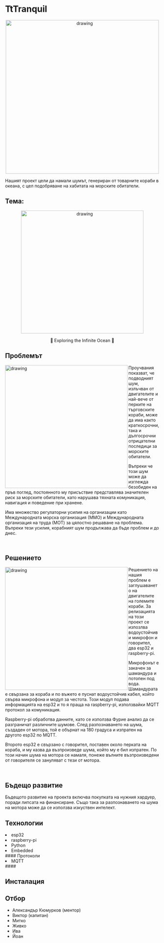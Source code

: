 # TtTranquil
<div align="center">
  <img src="https://github.com/JivkoNushev/TtT-HackTUES-10/assets/54147006/bfe486a6-8504-4b99-9776-bdf6c2c95fa3" alt="drawing" style="width:500px;"/>
</div>
<p>
    Нашият проект цели да намали шумът, генериран от товарните кораби в океана, с цел подобряване на хабитата на морските обитатели.
</p>
  
## Тема: 
<div align="center">
  <img src="https://github.com/JivkoNushev/TtT-HackTUES-10/assets/54147006/62c3eaf8-657d-4cae-8908-2faf422574e2" alt="drawing" style="width:400px;"/>
  <p>🌊 Exploring the Infinite Ocean 🌊</p>
</div>

## Проблемът

<div>
  <img align="left" src="https://github.com/JivkoNushev/TtT-HackTUES-10/assets/54147006/5bc11aa0-baa6-4149-9547-f767928adf62" alt="drawing" style="width:400px;"/>

  <p> Проучвания показват, че подводният шум, излъчван от двигателите и най-вече от перките на търговските кораби, може да има както краткосрочни, така и дългосрочни отрицателни последици за морските обитатели. </p>
  <p> Въпреки че този шум може да изглежда безобиден на пръв поглед, постоянното му присъствие представлява значителен риск за морските обитатели, като нарушава тяхната комуникация, навигация и поведение при хранене. </p>
  <p> Има множество регулаторни усилия на организации като Международната морска организация (ММО) и Международната организация на труда (МОТ) за цялостно решаване на проблема. Въпреки тези усилия, корабният шум продължава да бъде проблем и до днес. </p>
  
  <br clear="left"/>
</div>


## Решението
<div>
  <img align="left" src="https://github.com/JivkoNushev/TtT-HackTUES-10/assets/50800277/a3e73175-6854-4096-9b5f-905b9f041fe8" alt="drawing" style="width:400px;"/>

  <p> Решението на нашия проблем е заглушаването на двигателите на големите кораби. За релизацията на този проект се изпозлва водоустойчиви микрофон и говорител, два esp32 и raspberry-pi. </p>
  <p> Микрофонът е закачен за шамандура и потопен под вода. Шамандурата е свързана за кораба и по въжето е пуснат водоустойчив кабел, който свърва микрофона и модул за честота. Този модул подава информацията на esp32 и то я праща на raspberry-pi, използвайки MQTT протокол за комуникация. </p>
  <p> Raspberry-pi обработва данните, като се използва Фурие анализ да се разграничат различните шумове. След разпознаването на шума, създаден от мотора, той е обърнат на 180 градуса и изпратен на другото esp32 по MQTT. </p>
  <p> Второто esp32 е свързано с говорител, поставен около перката на кораба, и му казва да възпроизведе шума, който му е бил изпратен. По този начин шума на мотора се намаля, понеже вълните възпроизведени от говорителя се зануляват с тези от мотора. </p>
  
  <br clear="left"/>
</div>

## Бъдещо развитие
<div>
  <p> Бъдещото развитие на проекта включва покупката на нужния хардуер, поради липсата на финансиране. Също така за разпознаването на шума на мотора може да се използва изкуствен интелект.</p>
</div>

## Технологии
<div>
  <li>esp32</li>
  <li>raspberry-pi</li>
  <li>Python</li>
  <li>Embedded</li>
</div>
#### Протоколи
<div>
  <li>MQTT</li>
</div>
#### 

## Инсталация


## Отбор
 - Александър Кюмурков (ментор)
 - Виктор (капитан)
 - Митко
 - Живко
 - Ива
 - Йоан
